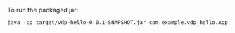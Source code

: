 To run the packaged jar:

```
java -cp target/vdp-hello-0.0.1-SNAPSHOT.jar com.example.vdp_hello.App
```
